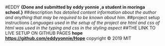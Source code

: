 #EDDY
**{Done and submitted by eddy yonnie ,a student in moringa school.}**
##description
*has detailed content information about the author and anything that may be required to be known about him.*
##project setup instructions
*Languages used in the setup of the project are html and css of html was used in the typing and css in the styling aspect*
##THE LINK TO LIVE SETUP ON GITHUB PAGES
**hope https://github.com/eddyyonnie/Hope**
copyright © 2019 MIT
